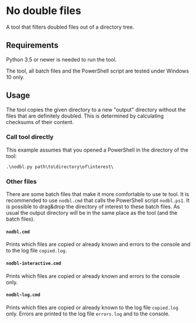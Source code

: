 # No double files

A tool that filters doubled files out of a directory tree.

## Requirements

Python 3.5 or newer is needed to run the tool.

The tool, all batch files and the PowerShell script are tested under Windows 10 only.

## Usage

The tool copies the given directory to a new "output" directory without the files that are definitely doubled. This is determined by calculating checksums of their content.

### Call tool directly

This example assumes that you opened a PowerShell in the directory of the tool:

```
.\nodbl.py path\to\directory\of\interest\
```

### Other files

There are some batch files that make it more comfortable to use te tool. It is recommended to use `nodbl.cmd` that calls the PowerShell script `nodbl.ps1`. It is possible to drag&drop the directory of interest to these batch files. As usual the output directory will be in the same place as the tool (and the batch files).

#### `nodbl.cmd`

Prints which files are copied or already known and errors to the console and to the log file `copied.log`.

#### `nodbl-interactive.cmd`

Prints which files are copied or already known and errors to the console only.

#### `nodbl-log.cmd`

Prints which files are copied or already known to the log file `copied.log` only. Errors are printed to the log file `errors.log` and to the console.